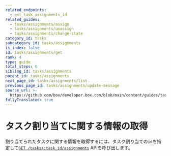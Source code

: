 ```yaml
---
related_endpoints:
  - get_task_assignments_id
related_guides:
  - tasks/assignments/assign
  - tasks/assignments/unassign
  - tasks/assignments/change-state
category_id: tasks
subcategory_id: tasks/assignments
is_index: false
id: tasks/assignments/get
rank: 4
type: guide
total_steps: 6
sibling_id: tasks/assignments
parent_id: tasks/assignments
next_page_id: tasks/assignments/list
previous_page_id: tasks/assignments/update-message
source_url: >-
  https://github.com/box/developer.box.com/blob/main/content/guides/tasks/assignments/get.md
fullyTranslated: true
---
```

# タスク割り当てに関する情報の取得

割り当てられたタスクに関する情報を取得するには、タスク割り当ての`id`を指定して[`GET /tasks/:task_id/assignments`](e://get_task_assignments_id) APIを呼び出します。

<Samples id="get_task_assignments_id">

</Samples>